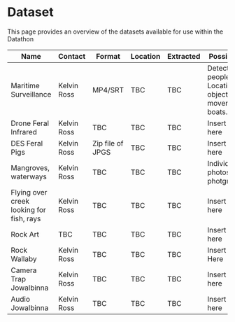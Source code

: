 # Dataset
This page provides an overview of the datasets available for use within the Datathon

| Name | Contact | Format | Location | Extracted | Possible Uses|
|------|---------|--------|----------|-----------|--------------|
| Maritime Surveillance | Kelvin Ross | MP4/SRT | TBC | TBC | Detect boats, people, cars.  Location of object.  Track movement of boats.|
| Drone Feral Infrared | Kelvin Ross | TBC | TBC | TBC | Insert Blurb here|
| DES Feral Pigs | Kelvin Ross | Zip file of JPGS | TBC | TBC | Insert blurb here |
| Mangroves, waterways | Kelvin Ross | TBC | TBC | TBC | Individual photos and photgrammetry |
| Flying over creek looking for fish, rays | Kelvin Ross | TBC | TBC | TBC | Insert blurb here |
| Rock Art | TBC | TBC | TBC | TBC | Insert blurb here |
| Rock Wallaby | Kelvin Ross | TBC | TBC | TBC | Insert Blurb Here
| Camera Trap Jowalbinna | Kelvin Ross | TBC | TBC | TBC | Insert blurb here |
| Audio Jowalbinna | Kelvin Ross | TBC | TBC | TBC | Insert Blurb here |

